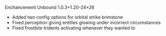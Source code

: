 Enchancement Unbound 1.0.3+1.20-24+26
- Added two config options for orbital strike brimstone
- Fixed perception giving entities glowing under incorrect circumstances
- Fixed frostbite tridents activating whenever they wanted to